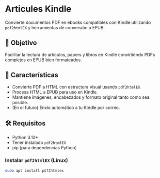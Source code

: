 # Articules Kindle

Convierte documentos PDF en ebooks compatibles con Kindle utilizando `pdf2htmlEX` y herramientas de conversión a EPUB.

## 📌 Objetivo

Facilitar la lectura de artículos, papers y libros en Kindle convirtiendo PDFs complejos en EPUB bien formateados.

## 🚀 Características

- Convierte PDF a HTML con estructura visual usando `pdf2htmlEX`.
- Procesa HTML a EPUB para uso en Kindle.
- Mantiene imágenes, encabezados y formato original tanto como sea posible.
- (En el futuro) Envío automático a tu Kindle por correo.

## 🛠️ Requisitos

- Python 3.10+
- Tener instalado `pdf2htmlEX`
- pip (para dependencias Python)

### Instalar `pdf2htmlEX` (Linux)

```bash
sudo apt install pdf2htmlex
